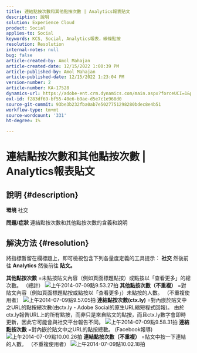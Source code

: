 ```yaml
---
title: 連結點按次數和其他點按次數 | Analytics報表貼文
description: 說明
solution: Experience Cloud
product: Social
applies-to: Social
keywords: KCS, Social, Analytics報表，線條點按
resolution: Resolution
internal-notes: null
bug: false
article-created-by: Amol Mahajan
article-created-date: 12/15/2022 1:00:39 PM
article-published-by: Amol Mahajan
article-published-date: 12/15/2022 1:23:04 PM
version-number: 2
article-number: KA-17528
dynamics-url: https://adobe-ent.crm.dynamics.com/main.aspx?forceUCI=1&pagetype=entityrecord&etn=knowledgearticle&id=c7533577-787c-ed11-81ac-6045bd006b4b
exl-id: f283df69-bf55-40e6-b9ae-d5e7c1e968d0
source-git-commit: 93be3b232fba0ab7e5027751298280bdec8e4b51
workflow-type: tm+mt
source-wordcount: '331'
ht-degree: 1%

---
```


# 連結點按次數和其他點按次數 | Analytics報表貼文

## 說明 {#description}

<b>環境</b>
社交


<b>問題/症狀</b>
連結點按次數和其他點按次數的含義和說明


## 解決方法 {#resolution}


將指標暫留在欄標題上，即可檢視包含下列各量度定義的工具提示： <b>社交</b> 然後前往 <b>Analytics</b> 然後前往 <b>貼文。</b>

<b>其他點按次數</b> =未點按貼文內容（例如頁面標題點按）或點按以「查看更多」的總次數。 （總計）
![上午2014-07-09點9.53.27拍](https://helpx.adobe.com/content/dam/help/en/social/kb/link-clicks-click-definitions/jcr%3acontent/main-pars/image/Screen%20Shot%202014-07-09%20at%209.53.27%20AM.png "上午2014-07-09點9.53.27拍")
<b>其他點按次數（不重複）</b> =對貼文內容（例如頁面標題點按或點按以「查看更多」）未點按的人數。 （不重複使用者）
![上午2014-07-09點9.57.05拍](https://helpx.adobe.com/content/dam/help/en/social/kb/link-clicks-click-definitions/jcr%3acontent/main-pars/image_0/Screen%20Shot%202014-07-09%20at%209.57.05%20AM.png "上午2014-07-09點9.57.05拍")
<b>連結點按次數(ctx.ly)</b> =對內嵌於貼文中之URL的點按總次數(由ctx.ly - Adobe Social的原生URL縮短程式回報)。 由於ctx.ly報告URL上的所有點按，而非只是來自貼文的點按，而且ctx.ly數字會即時更新，因此它可能會與社交平台報告不同。
![上午2014-07-09點9.58.31拍](https://helpx.adobe.com/content/dam/help/en/social/kb/link-clicks-click-definitions/jcr%3acontent/main-pars/image_1/Screen%20Shot%202014-07-09%20at%209.58.31%20AM.png "上午2014-07-09點9.58.31拍")
<b>連結點按次數</b> =對內嵌於貼文中之URL的點按總數。 (Facebook報導)
![上午2014-07-09點10.00.26拍](https://helpx.adobe.com/content/dam/help/en/social/kb/link-clicks-click-definitions/jcr%3acontent/main-pars/image_2/Screen%20Shot%202014-07-09%20at%2010.00.26%20AM.png "上午2014-07-09點10.00.26拍")
<b>連結點按次數（不重複）</b> =貼文中按一下連結的人數。 （不重複使用者）
![上午2014-07-09點10.02.18拍](https://helpx.adobe.com/content/dam/help/en/social/kb/link-clicks-click-definitions/jcr%3acontent/main-pars/image_3/Screen%20Shot%202014-07-09%20at%2010.02.18%20AM.png "上午2014-07-09點10.02.18拍")
